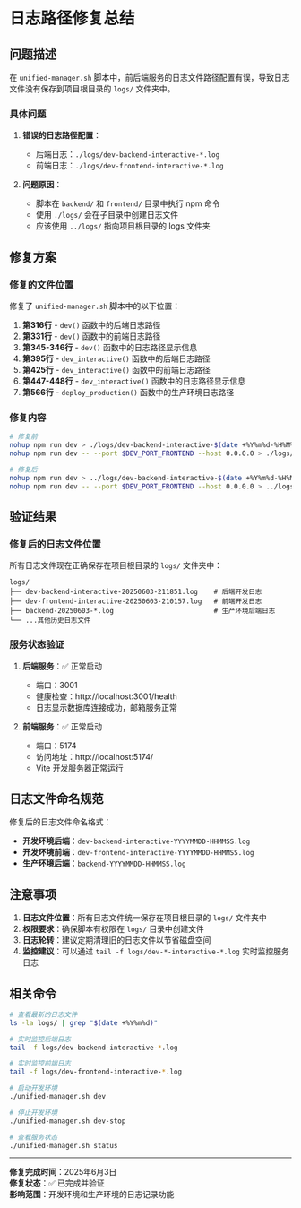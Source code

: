 # 日志路径修复总结

## 问题描述

在 `unified-manager.sh` 脚本中，前后端服务的日志文件路径配置有误，导致日志文件没有保存到项目根目录的 `logs/` 文件夹中。

### 具体问题

1. **错误的日志路径配置**：
   - 后端日志：`./logs/dev-backend-interactive-*.log`
   - 前端日志：`./logs/dev-frontend-interactive-*.log`

2. **问题原因**：
   - 脚本在 `backend/` 和 `frontend/` 目录中执行 npm 命令
   - 使用 `./logs/` 会在子目录中创建日志文件
   - 应该使用 `../logs/` 指向项目根目录的 logs 文件夹

## 修复方案

### 修复的文件位置

修复了 `unified-manager.sh` 脚本中的以下位置：

1. **第316行** - `dev()` 函数中的后端日志路径
2. **第331行** - `dev()` 函数中的前端日志路径  
3. **第345-346行** - `dev()` 函数中的日志路径显示信息
4. **第395行** - `dev_interactive()` 函数中的后端日志路径
5. **第425行** - `dev_interactive()` 函数中的前端日志路径
6. **第447-448行** - `dev_interactive()` 函数中的日志路径显示信息
7. **第566行** - `deploy_production()` 函数中的生产环境日志路径

### 修复内容

```bash
# 修复前
nohup npm run dev > ./logs/dev-backend-interactive-$(date +%Y%m%d-%H%M%S).log 2>&1 &
nohup npm run dev -- --port $DEV_PORT_FRONTEND --host 0.0.0.0 > ./logs/dev-frontend-interactive-$(date +%Y%m%d-%H%M%S).log 2>&1 &

# 修复后  
nohup npm run dev > ../logs/dev-backend-interactive-$(date +%Y%m%d-%H%M%S).log 2>&1 &
nohup npm run dev -- --port $DEV_PORT_FRONTEND --host 0.0.0.0 > ../logs/dev-frontend-interactive-$(date +%Y%m%d-%H%M%S).log 2>&1 &
```

## 验证结果

### 修复后的日志文件位置

所有日志文件现在正确保存在项目根目录的 `logs/` 文件夹中：

```
logs/
├── dev-backend-interactive-20250603-211851.log    # 后端开发日志
├── dev-frontend-interactive-20250603-210157.log   # 前端开发日志
├── backend-20250603-*.log                         # 生产环境后端日志
└── ...其他历史日志文件
```

### 服务状态验证

1. **后端服务**：✅ 正常启动
   - 端口：3001
   - 健康检查：http://localhost:3001/health
   - 日志显示数据库连接成功，邮箱服务正常

2. **前端服务**：✅ 正常启动  
   - 端口：5174
   - 访问地址：http://localhost:5174/
   - Vite 开发服务器正常运行

## 日志文件命名规范

修复后的日志文件命名格式：

- **开发环境后端**：`dev-backend-interactive-YYYYMMDD-HHMMSS.log`
- **开发环境前端**：`dev-frontend-interactive-YYYYMMDD-HHMMSS.log`  
- **生产环境后端**：`backend-YYYYMMDD-HHMMSS.log`

## 注意事项

1. **日志文件位置**：所有日志文件统一保存在项目根目录的 `logs/` 文件夹中
2. **权限要求**：确保脚本有权限在 `logs/` 目录中创建文件
3. **日志轮转**：建议定期清理旧的日志文件以节省磁盘空间
4. **监控建议**：可以通过 `tail -f logs/dev-*-interactive-*.log` 实时监控服务日志

## 相关命令

```bash
# 查看最新的日志文件
ls -la logs/ | grep "$(date +%Y%m%d)"

# 实时监控后端日志
tail -f logs/dev-backend-interactive-*.log

# 实时监控前端日志  
tail -f logs/dev-frontend-interactive-*.log

# 启动开发环境
./unified-manager.sh dev

# 停止开发环境
./unified-manager.sh dev-stop

# 查看服务状态
./unified-manager.sh status
```

---

**修复完成时间**：2025年6月3日  
**修复状态**：✅ 已完成并验证  
**影响范围**：开发环境和生产环境的日志记录功能 